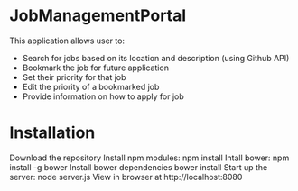 # JobManagementPortal

This application allows user to:
- Search for jobs based on its location and description (using Github API)
- Bookmark the job for future application
- Set their priority for that job
- Edit the priority of a bookmarked job
- Provide information on how to apply for job


# Installation

Download the repository
Install npm modules: npm install
Intall bower: npm install -g bower
Install bower dependencies bower install
Start up the server: node server.js
View in browser at http://localhost:8080
